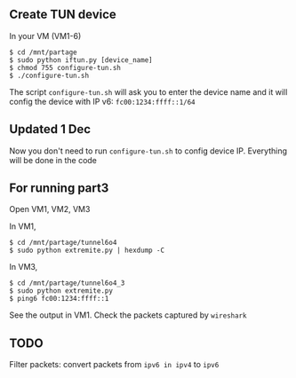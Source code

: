 

## Create TUN device

In your VM (VM1-6)

~~~~
$ cd /mnt/partage
$ sudo python iftun.py [device_name]
$ chmod 755 configure-tun.sh
$ ./configure-tun.sh
~~~~

The script `configure-tun.sh` will ask you to enter the device name and it will config the device with
IP v6: `fc00:1234:ffff::1/64`


## Updated 1 Dec

Now you don't need to run `configure-tun.sh` to config device IP. Everything will
be done in the code


## For running part3

Open VM1, VM2, VM3

In VM1,
~~~~
$ cd /mnt/partage/tunnel6o4
$ sudo python extremite.py | hexdump -C
~~~~

In VM3,
~~~~
$ cd /mnt/partage/tunnel6o4_3
$ sudo python extremite.py
$ ping6 fc00:1234:ffff::1
~~~~
See the output in VM1. Check the packets captured by `wireshark`

## TODO
Filter packets: convert packets from `ipv6 in ipv4` to `ipv6`